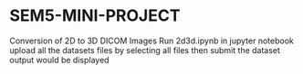 # SEM5-MINI-PROJECT
Conversion of 2D to 3D DICOM Images
Run 2d3d.ipynb in jupyter notebook
upload all the datasets files by selecting all files
then submit the dataset
output would be displayed
